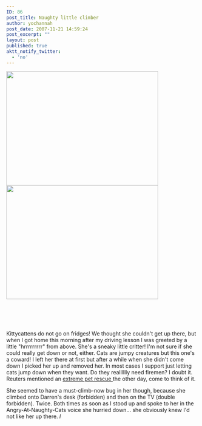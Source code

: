 ```yaml
---
ID: 86
post_title: Naughty little climber
author: yochannah
post_date: 2007-11-21 14:59:24
post_excerpt: ""
layout: post
published: true
aktt_notify_twitter:
  - 'no'
---
```

<a href="http://catwithnoname.com/wordpress/wp-content/uploads/2007/11/kittenfridge1.jpg"><img src="http://catwithnoname.com/wordpress/wp-content/uploads/2007/11/kittenfridge1.jpg" alt="" title="kittenfridge1" width="400" height="300" class="alignnone size-full wp-image-553" /></a>
<a href="http://catwithnoname.com/wordpress/wp-content/uploads/2007/11/kittenfridge1.jpg"><img src="http://catwithnoname.com/wordpress/wp-content/uploads/2007/11/kittenfridge1.jpg" alt="" title="kittenfridge1" width="400" height="300" class="alignnone size-full wp-image-553" /></a>

<br /><br /><br /><br />Kittycattens do not go on fridges! We thought she couldn't get up there, but when I got home this morning after my driving lesson I was greeted by a little "hrrrrrrrrr" from above. She's a sneaky little critter! I'm not sure if she could really get down or not, either. Cats are jumpy creatures but this one's a coward! I left her there at first but after a while when she didn't come down I picked her up and removed her. In most cases I support just letting cats jump down when they want. Do they realllllly need firemen? I doubt it. Reuters mentioned an <a href="http://www.reuters.com/article/oddlyEnoughNews/idUSN1356903220071113"> extreme pet rescue </a> the other day, come to think of it. 

She seemed to have a must-climb-now bug in her though, because she climbed onto Darren's desk (forbidden) and then on the TV (double forbidden). Twice. Both  times as soon as I stood up and spoke to her in the Angry-At-Naughty-Cats voice she hurried down... she obviously knew I'd not like her up there. *l*